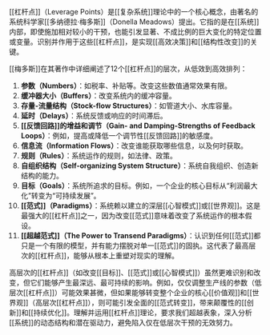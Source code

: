 [[杠杆点]]（Leverage Points）是[[复杂系统]]理论中的一个核心概念，由著名的系统科学家[[多纳德拉·梅多斯]]（Donella Meadows）提出。它指的是在[[系统]]内部，即使施加相对较小的干预，也能引发显著、不成比例的巨大变化的特定位置或变量。识别并作用于这些[[杠杆点]]，是实现[[高效决策]]和[[结构性改变]]的关键。

[[梅多斯]]在其著作中详细阐述了12个[[杠杆点]]的层次，从低效到高效排列：

1.  **参数（Numbers）**：如税率、补贴等。改变这些数值通常效果有限。
2.  **缓冲器大小（Buffers）**：改变系统内的缓冲容量。
3.  **存量-流量结构（Stock-flow Structures）**：如管道大小、水库容量。
4.  **延时（Delays）**：系统反馈或响应的时间滞后。
5.  **[[反馈回路]]的增益和调节（Gain- and Damping-Strengths of Feedback Loops）**：例如，提高或降低一个调节性[[反馈回路]]的敏感度。
6.  **信息流（Information Flows）**：改变谁能获取哪些信息，以及何时获取。
7.  **规则（Rules）**：系统运作的规则，如法律、政策。
8.  **自组织结构（Self-organizing System Structure）**：系统自我组织、创造新结构的能力。
9.  **目标（Goals）**：系统所追求的目标。例如，一个企业的核心目标从“利润最大化”转变为“可持续发展”。
10. **[[范式]]（Paradigms）**：系统赖以建立的深层[[心智模式]]或[[世界观]]。这是最强大的[[杠杆点]]之一，因为改变[[范式]]意味着改变了系统运作的根本假设。
11. **[[超越范式]]（The Power to Transend Paradigms）**：认识到任何[[范式]]都只是一个有限的模型，并有能力摆脱对单一[[范式]]的固执。这代表了最高层次的[[杠杆点]]，能够从根本上重塑对现实的理解。

高层次的[[杠杆点]]（如改变[[目标]]、[[范式]]或[[心智模式]]）虽然更难识别和改变，但它们能够产生最深远、最可持续的影响。例如，仅仅调整生产线的参数（低层次[[杠杆点]]）可能效果甚微，但如果能够转变整个企业的核心[[价值观]]和[[世界观]]（高层次[[杠杆点]]），则可能引发全面的[[范式转变]]，带来颠覆性的[[创新]]和[[持续优化]]。理解并运用[[杠杆点]]理论，要求我们超越表象，深入分析[[系统]]的动态结构和潜在驱动力，避免陷入仅在低层次干预的无效努力。